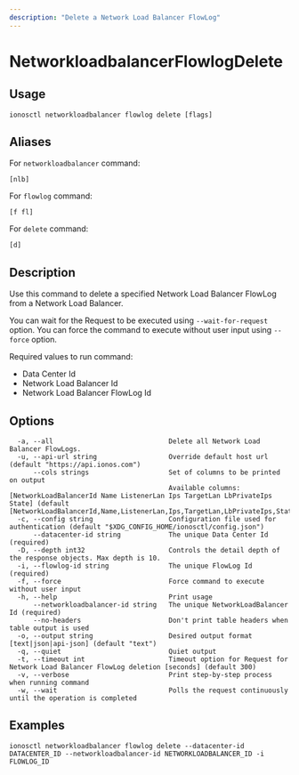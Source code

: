 ```yaml
---
description: "Delete a Network Load Balancer FlowLog"
---
```


# NetworkloadbalancerFlowlogDelete

## Usage

```text
ionosctl networkloadbalancer flowlog delete [flags]
```

## Aliases

For `networkloadbalancer` command:

```text
[nlb]
```

For `flowlog` command:

```text
[f fl]
```

For `delete` command:

```text
[d]
```

## Description

Use this command to delete a specified Network Load Balancer FlowLog from a Network Load Balancer.

You can wait for the Request to be executed using `--wait-for-request` option. You can force the command to execute without user input using `--force` option.

Required values to run command:

* Data Center Id
* Network Load Balancer Id
* Network Load Balancer FlowLog Id

## Options

```text
  -a, --all                             Delete all Network Load Balancer FlowLogs.
  -u, --api-url string                  Override default host url (default "https://api.ionos.com")
      --cols strings                    Set of columns to be printed on output 
                                        Available columns: [NetworkLoadBalancerId Name ListenerLan Ips TargetLan LbPrivateIps State] (default [NetworkLoadBalancerId,Name,ListenerLan,Ips,TargetLan,LbPrivateIps,State])
  -c, --config string                   Configuration file used for authentication (default "$XDG_CONFIG_HOME/ionosctl/config.json")
      --datacenter-id string            The unique Data Center Id (required)
  -D, --depth int32                     Controls the detail depth of the response objects. Max depth is 10.
  -i, --flowlog-id string               The unique FlowLog Id (required)
  -f, --force                           Force command to execute without user input
  -h, --help                            Print usage
      --networkloadbalancer-id string   The unique NetworkLoadBalancer Id (required)
      --no-headers                      Don't print table headers when table output is used
  -o, --output string                   Desired output format [text|json|api-json] (default "text")
  -q, --quiet                           Quiet output
  -t, --timeout int                     Timeout option for Request for Network Load Balancer FlowLog deletion [seconds] (default 300)
  -v, --verbose                         Print step-by-step process when running command
  -w, --wait                            Polls the request continuously until the operation is completed 
```

## Examples

```text
ionosctl networkloadbalancer flowlog delete --datacenter-id DATACENTER_ID --networkloadbalancer-id NETWORKLOADBALANCER_ID -i FLOWLOG_ID
```

